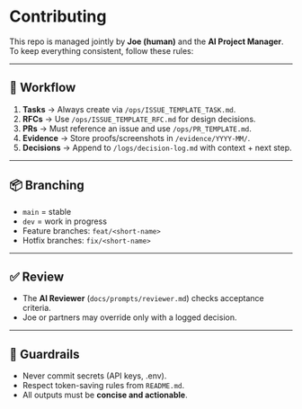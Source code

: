 # Contributing

This repo is managed jointly by **Joe (human)** and the **AI Project Manager**.  
To keep everything consistent, follow these rules:

---

## 📌 Workflow
1. **Tasks** → Always create via `/ops/ISSUE_TEMPLATE_TASK.md`.  
2. **RFCs** → Use `/ops/ISSUE_TEMPLATE_RFC.md` for design decisions.  
3. **PRs** → Must reference an issue and use `/ops/PR_TEMPLATE.md`.  
4. **Evidence** → Store proofs/screenshots in `/evidence/YYYY-MM/`.  
5. **Decisions** → Append to `/logs/decision-log.md` with context + next step.  

---

## 📦 Branching
- `main` = stable  
- `dev` = work in progress  
- Feature branches: `feat/<short-name>`  
- Hotfix branches: `fix/<short-name>`  

---

## ✅ Review
- The **AI Reviewer** (`docs/prompts/reviewer.md`) checks acceptance criteria.  
- Joe or partners may override only with a logged decision.  

---

## 🔐 Guardrails
- Never commit secrets (API keys, .env).  
- Respect token-saving rules from `README.md`.  
- All outputs must be **concise and actionable**.  
